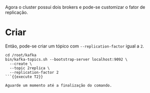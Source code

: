 Agora o cluster possui dois brokers e pode-se customizar o fator de replicação.

# Criar

Então, pode-se criar um tópico com `--replication-factor` igual a `2`.

```
cd /root/kafka
bin/kafka-topics.sh --bootstrap-server localhost:9092 \
  --create \
  --topic 2replica \
  --replication-factor 2
```{{execute T2}}

Aguarde um momento até a finalização do comando.
